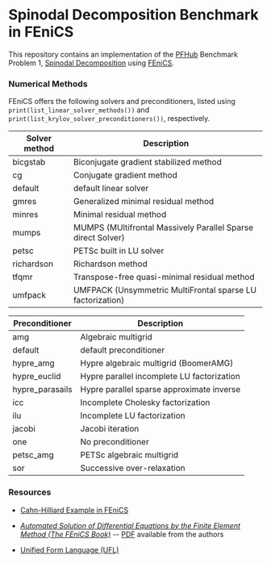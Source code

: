 # Spinodal Decomposition Benchmark in FEniCS

This repository contains an implementation of the
[PFHub](https://pages.nist.gov/pfhub) Benchmark Problem 1, [Spinodal
Decomposition](https://pages.nist.gov/chimad-phase-field/benchmarks/benchmark1.ipynb/)
using [FEniCS](https://www.fenicsproject.org).

### Numerical Methods

FEniCS offers the following solvers and preconditioners, listed using
`print(list_linear_solver_methods())` and `print(list_krylov_solver_preconditioners())`,
respectively.

Solver method | Description
------------- | -----------
bicgstab      | Biconjugate gradient stabilized method
cg            | Conjugate gradient method
default       | default linear solver
gmres         | Generalized minimal residual method
minres        | Minimal residual method
mumps         | MUMPS (MUltifrontal Massively Parallel Sparse direct Solver)
petsc         | PETSc built in LU solver
richardson    | Richardson method
tfqmr         | Transpose-free quasi-minimal residual method
umfpack       | UMFPACK (Unsymmetric MultiFrontal sparse LU factorization)

Preconditioner   | Description
---------------- | -----------
amg              |  Algebraic multigrid
default          |  default preconditioner
hypre\_amg       |  Hypre algebraic multigrid (BoomerAMG)
hypre\_euclid    |  Hypre parallel incomplete LU factorization
hypre\_parasails |  Hypre parallel sparse approximate inverse
icc              |  Incomplete Cholesky factorization
ilu              |  Incomplete LU factorization
jacobi           |  Jacobi iteration
one             |  No preconditioner
petsc\_amg       |  PETSc algebraic multigrid
sor              |  Successive over-relaxation

### Resources

- [Cahn-Hilliard Example in FEniCS](https://fenicsproject.org/docs/dolfin/latest/python/demos/cahn-hilliard/demo_cahn-hilliard.py.html)

- [*Automated Solution of Differential Equations by the Finite Element Method (The FEniCS Book)*](https://fenicsproject.org/book/) -- [PDF](http://launchpad.net/fenics-book/trunk/final/+download/fenics-book-2011-10-27-final.pdf) available from the authors

- [Unified Form Language (UFL)](https://fenics.readthedocs.io/projects/ufl/en/latest/manual/form_language.html)

